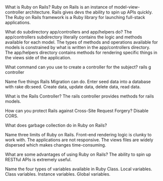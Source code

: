 What is Ruby on Rails?
Ruby on Rails is an instance of model-view-controller architecture. Rails gives devs the ability to spin up APIs quickly. The Ruby on Rails framework is a Ruby library for launching full-stack applications. 

What do subdirectory app/controllers and app/helpers do?
The app/controllers subdirectory literally contains the logic and methods available for each model. The types of methods and operations available for models is constrained by what is written in the app/controllers directory. The app/helpers directory contains methods for rendering specific things in the views side of the application. 

What command can you use to create a controller for the subject?
rails g controller

Name five things Rails Migration can do.
Enter seed data into a database with rake db:seed. Create data, update data, delete data, read data. 

What is the Rails Controller?
The rails controller provides methods for rails models.

How can you protect Rails against Cross-Site Request Forgery?
Disable CORS.

What does garbage collection do in Ruby on Rails?

Name three limits of Ruby on Rails.
Front-end rendering logic is clunky to work with. The applications are not responsive. The views files are widely dispersed which makes changes time-consuming. 

What are some advantages of using Ruby on Rails?
The ability to spin up RESTful APIs is extremely useful. 

Name the four types of variables available in Ruby Class.
Local variables.
Class variables.
Instance variables.
Global variables. 
